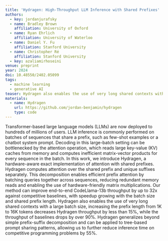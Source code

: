 ```yaml
---
title: 'Hydragen: High-Throughput LLM Inference with Shared Prefixes'
authors:
  - key: jordanjurafsky
  - name: Bradley Brown
    affiliation: University of Oxford
  - name: Ryan Ehrlich
    affiliation: University of Waterloo
  - name: Daniel Y. Fu
    affiliation: Stanford University
  - name: Christopher Ré
    affiliation: Stanford University
  - key: azaliamirhoseini
venue: preprint
year: 2024
doi: 10.48550/2402.05099
tags:
  - machine learning
  - generative AI
teaser: Hydragen also enables the use of very long shared contexts with a large batch size, increasing the prefix length from 1K to 16K tokens decreases Hydragen throughput by less than 15%, while the throughput of baselines drops by over 90%. Hydragen generalizes beyond simple prefix-suffix decomposition and can be applied to tree-based prompt sharing patterns, allowing us to further reduce inference time on competitive programming problems by 55%.
materials:
  - name: Hydragen
    url: https://github.com/jordan-benjamin/hydragen
    type: code
---
```

Transformer-based large language models (LLMs) are now deployed to hundreds of millions of users. LLM inference is commonly performed on batches of sequences that share a prefix, such as few-shot examples or a chatbot system prompt. Decoding in this large-batch setting can be bottlenecked by the attention operation, which reads large key-value (KV) caches from memory and computes inefficient matrix-vector products for every sequence in the batch. In this work, we introduce Hydragen, a hardware-aware exact implementation of attention with shared prefixes. Hydragen computes attention over the shared prefix and unique suffixes separately. This decomposition enables efficient prefix attention by batching queries together across sequences, reducing redundant memory reads and enabling the use of hardware-friendly matrix multiplications. Our method can improve end-to-end CodeLlama-13b throughput by up to 32x against competitive baselines, with speedup growing with the batch size and shared prefix length. Hydragen also enables the use of very long shared contexts with a large batch size, increasing the prefix length from 1K to 16K tokens decreases Hydragen throughput by less than 15%, while the throughput of baselines drops by over 90%. Hydragen generalizes beyond simple prefix-suffix decomposition and can be applied to tree-based prompt sharing patterns, allowing us to further reduce inference time on competitive programming problems by 55%.
